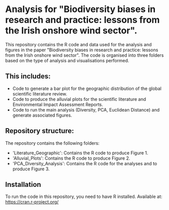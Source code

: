 # Analysis for "Biodiversity biases in research and practice: lessons from the Irish onshore wind sector". 
This repository contains the R code and data used for the analysis and figures in the paper "Biodiversity biases in research and practice: lessons from the Irish onshore wind sector". 
The code is organised into three folders based on the type of analysis and visualisations performed. 

## This includes:
- Code to generate a bar plot for the geographic distribution of the global scientific literature review.
- Code to produce the alluvial plots for the scientific literature and Environmental Impact Assessment Reports.
- Code to run the main analysis (Diversity, PCA, Euclidean Distance) and generate associated figures.

## Repository structure:
The repository contains the following folders:
- 'Literature_Geographic': Contains the R code to produce Figure 1.
- 'Alluvial_Plots': Contains the R code to produce Figure 2.
- 'PCA_Diversity_Analysis': Contains the R code for the analyses and to produce Figure 3.

## Installation
To run the code in this repository, you need to have R installed. Available at: https://cran.r-project.org/
